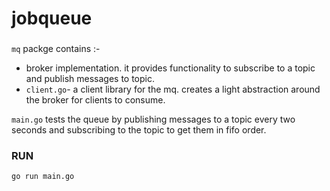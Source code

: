 # jobqueue

###
`mq` packge contains :-
-  broker implementation. it provides functionality to subscribe to a topic and publish messages to  topic.
- `client.go`- a client library for the mq. creates a light abstraction around the broker for clients to consume.

`main.go`
tests the queue by publishing messages to a topic every two seconds and subscribing to the topic to get them in fifo order.

### RUN
`go run main.go`



